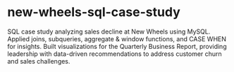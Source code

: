 # new-wheels-sql-case-study
SQL case study analyzing sales decline at New Wheels using MySQL. Applied joins, subqueries, aggregate &amp; window functions, and CASE WHEN for insights. Built visualizations for the Quarterly Business Report, providing leadership with data-driven recommendations to address customer churn and sales challenges.
